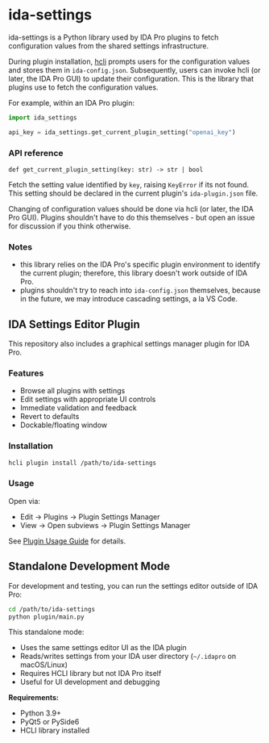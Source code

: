 # ida-settings

ida-settings is a Python library used by IDA Pro plugins to fetch configuration values from the shared settings infrastructure.

During plugin installation, [hcli](https://hcli.docs.hex-rays.com/) prompts users for the configuration values and stores them in `ida-config.json`.
Subsequently, users can invoke hcli (or later, the IDA Pro GUI) to update their configuration.
This is the library that plugins use to fetch the configuration values.

For example, within an IDA Pro plugin:

```py
import ida_settings

api_key = ida_settings.get_current_plugin_setting("openai_key")
```

### API reference

```
def get_current_plugin_setting(key: str) -> str | bool
```

Fetch the setting value identified by `key`, raising `KeyError` if its not found.
This setting should be declared in the current plugin's `ida-plugin.json` file.

Changing of configuration values should be done via hcli (or later, the IDA Pro GUI).
Plugins shouldn't have to do this themselves - but open an issue for discussion if you think otherwise.


### Notes

- this library relies on the IDA Pro's specific plugin environment to identify the current plugin; therefore, this library doesn't work outside of IDA Pro.
- plugins shouldn't try to reach into `ida-config.json` themselves, because in the future, we may introduce cascading settings, a la VS Code.

## IDA Settings Editor Plugin

This repository also includes a graphical settings manager plugin for IDA Pro.

### Features

- Browse all plugins with settings
- Edit settings with appropriate UI controls
- Immediate validation and feedback
- Revert to defaults
- Dockable/floating window

### Installation

```bash
hcli plugin install /path/to/ida-settings
```

### Usage

Open via:
- Edit → Plugins → Plugin Settings Manager
- View → Open subviews → Plugin Settings Manager

See [Plugin Usage Guide](docs/plugin-usage.md) for details.

## Standalone Development Mode

For development and testing, you can run the settings editor outside of IDA Pro:

```bash
cd /path/to/ida-settings
python plugin/main.py
```

This standalone mode:
- Uses the same settings editor UI as the IDA plugin
- Reads/writes settings from your IDA user directory (`~/.idapro` on macOS/Linux)
- Requires HCLI library but not IDA Pro itself
- Useful for UI development and debugging

**Requirements:**
- Python 3.9+
- PyQt5 or PySide6
- HCLI library installed

